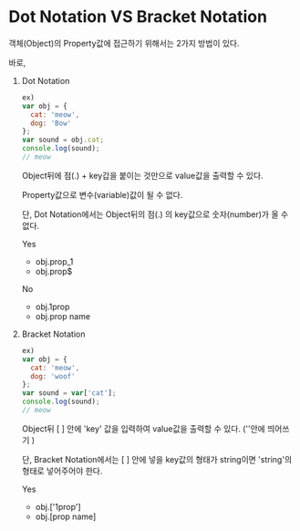 <h1> Dot Notation VS Bracket Notation</h1>

객체(Object)의 Property값에 접근하기 위해서는 2가지 방법이 있다.

바로,

1. Dot Notation	

   ```javascript
   ex) 
   var obj = {
     cat: 'meow',
     dog: 'Bow'
   };
   var sound = obj.cat;
   console.log(sound);
   // meow
   ```

   Object뒤에 점(.) + key갑을 붙이는 것만으로 value값을 출력할 수 있다.

   Property값으로  변수(variable)값이 될 수 없다. 

   단, Dot Notation에서는 Object뒤의 점(.) 의 key값으로 숫자(number)가 올 수 없다. 

   

   Yes

   - obj.prop_1
   - obj.prop$

   No

   - obj.1prop 
   - obj.prop name

   



2. Bracket Notation

   ```javascript
   ex)
   var obj = {
     cat: 'meow',
     dog: 'woof'
   };
   var sound = var['cat'];
   console.log(sound);
   // meow
   ```

   Object뒤 [ ] 안에 'key' 값을 입력하여 value값을 출력할 수 있다. (''안에 띄어쓰기 )

   단,  Bracket Notation에서는 [ ] 안에 넣을 key값의 형태가 string이면 'string'의 형태로 넣어주어야 한다.

   

   Yes

   - obj.['1prop']
   - obj.[prop name] 

   